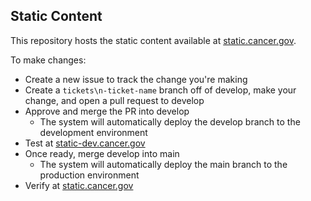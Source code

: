## Static Content

This repository hosts the static content available at [static.cancer.gov](https://static.cancer.gov).

To make changes:

- Create a new issue to track the change you're making
- Create a `tickets\n-ticket-name` branch off of develop, make your change, and open a pull request to develop
- Approve and merge the PR into develop
  - The system will automatically deploy the develop branch to the development environment
- Test at [static-dev.cancer.gov](https://static-dev.cancer.gov)
- Once ready, merge develop into main
  - The system will automatically deploy the main branch to the production environment
- Verify at [static.cancer.gov](https://static.cancer.gov)